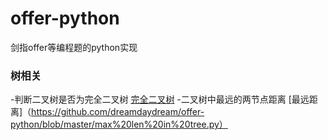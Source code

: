 # offer-python
剑指offer等编程题的python实现

### 树相关
-判断二叉树是否为完全二叉树 [完全二叉树](https://github.com/dreamdaydream/offer-python/blob/master/%E5%AE%8C%E5%85%A8%E4%BA%8C%E5%8F%89%E6%A0%91.py)
-二叉树中最远的两节点距离 [最远距离]（https://github.com/dreamdaydream/offer-python/blob/master/max%20len%20in%20tree.py）
